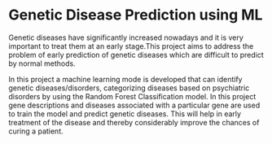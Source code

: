 # Genetic Disease Prediction using ML

Genetic diseases have significantly increased nowadays and it is very important to treat them at an early stage.This project aims to address the problem of early prediction of genetic diseases which are difficult to predict by normal methods.

In this project a machine learning mode is developed that can identify genetic diseases/disorders, categorizing diseases based on psychiatric disorders by using the Random Forest Classification model. In this project gene descriptions and diseases associated with a particular gene are used to train the model and predict genetic diseases.
This will help in early treatment of the disease and thereby considerably improve the chances of curing a patient.
